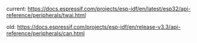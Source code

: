 current: https://docs.espressif.com/projects/esp-idf/en/latest/esp32/api-reference/peripherals/twai.html

old: https://docs.espressif.com/projects/esp-idf/en/release-v3.3/api-reference/peripherals/can.html
